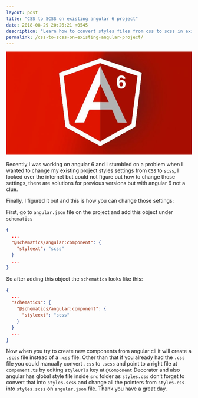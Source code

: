 ```yaml
---
layout: post
title: "CSS to SCSS on existing angular 6 project"
date: 2018-08-29 20:26:21 +0545
description: "Learn how to convert styles files from css to scss in existing angular 6 project."
permalink: /css-to-scss-on-existing-angular-project/
---
```


<img src="/images/angular6.jpg" class="img-fluid">

Recently I was working on angular 6 and I stumbled on a problem when I wanted to change my existing project styles settings from `CSS` to `scss`, I looked over the internet but could not figure out how to change those settings, there are solutions for previous versions but with angular 6 not a clue.

Finally, I figured it out and this is how you can change those settings:

First, go to `angular.json` file on the project and add this object under `schematics`

```json
{
  ...
  "@schematics/angular:component": {
    "styleext": "scss"
  }
  ...
}
```

So after adding this object the `schematics` looks like this:

```json
{
  ...
  "schematics": {
    "@schematics/angular:component": {
      "styleext": "scss"
    }
  }
  ...
}
```

Now when you try to create new components from angular cli it will create a `.scss` file instead of a `.css` file. Other than that if you already had the `.css` file you could manually convert `.css` to `.scss` and point to a right file at `component.ts` by editing `styleUrls` key at `@Component`
Decorator and also angular has global style file inside `src` folder as `styles.css` don’t forget to convert that into `styles.scss` and change all the pointers from `styles.css` into `styles.scss` on `angular.json` file. Thank you have a great day.
